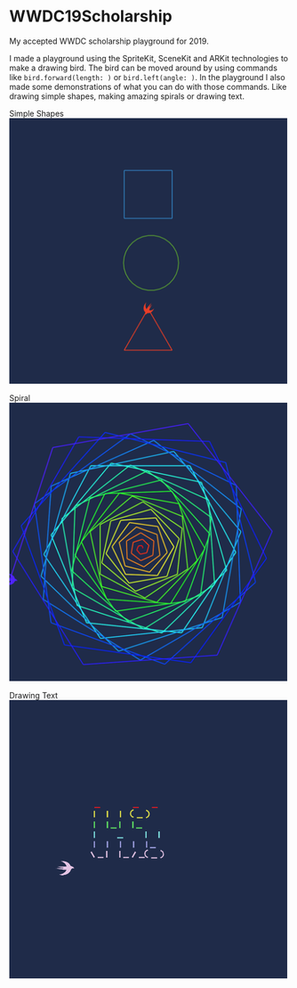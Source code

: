 # WWDC19Scholarship
My accepted WWDC scholarship playground for 2019.

I made a playground using the SpriteKit, SceneKit and ARKit technologies to make a drawing bird. The bird can be moved around by using commands like `bird.forward(length: )` or `bird.left(angle: )`. In the playground I also made some demonstrations of what you can do with those commands. Like drawing simple shapes, making amazing spirals or drawing text. 

Simple Shapes
<br>
<img src="./Images/Shapes.png" alt="Shapes" width="500"/>

Spiral
<br>
<img src="./Images/Spiral.png" alt="Spiral" width="500"/>

Drawing Text
<br>
<img src="./Images/Text.png" alt="Text" width="500"/>
